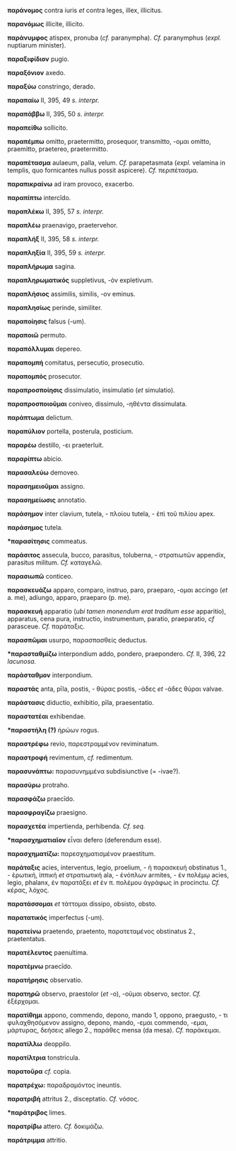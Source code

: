 **παράνομος** contra iuris *et* contra leges, illex, illicitus.

**παρανόμως** illicite, illicito.

**παράνυμφος** atispex, pronuba (*cf.* paranympha). *Cf.* paranymphus
(*expl.* nuptiarum minister).

**παραξιφίδιον** pugio.

**παραξόνιον** axedo.

**παραξύω** constringo, derado.

**παραπαίω** II, 395, 49 *s. interpr.*

**παραπάββω** II, 395, 50 *s. interpr.*

**παραπείθω** sollicito.

**παραπέμπω** omitto, praetermitto, prosequor, transmitto, -ομαι omitto,
praemitto, praetereo, praetermitto.

**παραπέτασμα** aulaeum, palla, velum. *Cf.* parapetasmata (*expl.*
velamina in templis, quo fornicantes nullus possit aspicere). *Cf.*
περιπέτασμα.

**παραπικραίνω** ad iram provoco, exacerbo.

**παραπίπτω** intercĭdo.

**παραπλέκω** II, 395, 57 *s. interpr.*

**παραπλέω** praenavigo, praetervehor.

**παραπλήξ** II, 395, 58 *s. interpr.*

**παραπληξία** II, 395, 59 *s. interpr.*

**παραπλήρωμα** sagina.

**παραπληρωματικός** suppletivus, -όν expletivum.

**παραπλήσιος** assimilis, similis, -ον eminus.

**παραπλησίως** perinde, similiter.

**παραποίησις** falsus (-um).

**παραποιῶ** permuto.

**παραπόλλυμαι** depereo.

**παραπομπή** comitatus, persecutio, prosecutio.

**παραπομπός** prosecutor.

**παραπροσποίησις** dissimulatio, insimulatio (*et* simulatio).

**παραπροσποιοῦμαι** coniveo, dissimulo, -ηθέντα dissimulata.

**παράπτωμα** delictum.

**παραπύλιον** portella, posterula, posticium.

**παραρέω** destillo, -ει praeterluit.

**παραρίπτω** abicio.

**παρασαλεύω** demoveo.

**παρασημειοῦμαι** assigno.

**παρασημείωσις** annotatio.

**παράσημον** inter clavium, tutela, - πλοίου tutela, - ἐπὶ τοῦ πιλίου
apex.

**παράσημος** tutela.

**\*παρασίτησις** commeatus.

**παράσιτος** assecula, bucco, parasitus, toluberna, - στρατιωτῶν
appendix, parasitus militum. *Cf.* καταγελῶ.

**παρασιωπῶ** conticeo.

**παρασκευάζω** apparo, comparo, instruo, paro, praeparo, -ομαι accingo
(*et* a. me), adiungo, apparo, praeparo (p. me).

**παρασκευή** apparatio (*ubi tamen monendum erat traditum esse*
apparitio), apparatus, cena pura, instructio, instrumentum, paratio,
praeparatio, *cf* parasceue. *Cf.* παράταξις.

**παρασπῶμαι** usurpo, παρασπασθείς deductus.

**\*παρασταθμίζω** interpondium addo, pondero, praepondero. *Cf.* II,
396, 22 *lacunosa.*

**παράσταθμον** interpondium.

**παραστάς** anta, pīla, postis, - θύρας postis, -άδες *et* -άδες θύραι
valvae.

**παράστασις** diductio, exhibitio, pīla, praesentatio.

**παραστατέαι** exhibendae.

**\*παραστήλη (?)** ἡρώων rogus.

**παραστρέφω** revio, παρεστραμμένον reviminatum.

**παραστροφή** revimentum, *cf.* redimentum.

**παρασυνάπτω:** παρασυνημμένα subdisiunctive (= -ivae?).

**παρασύρω** protraho.

**παρασφάζω** praecīdo.

**παρασφραγίζω** praesigno.

**παρασχετέα** impertienda, perhibenda. *Cf. seq.*

**\*παρασχηματιαῖον** εἶναι defero (deferendum esse).

**παρασχηματίζω:** παρεσχηματισμένον praestitum.

**παράταξις** acies, interventus, legio, proelium, - ἡ παρασκευή
obstinatus 1., - ἐρωτική, ἱππική *et* στρατιωτική ala, - ἐνόπλων
armites, - ἐν πολέμῳ acies, legio, phalanx, ἐν παρατάξει *et* ἐν π.
πολέμου ἀγράφως in procinctu. *Cf.* κέρας, λόχος.

**παρατάσσομαι** *et* τάττομαι dissipo, obsisto, obsto.

**παρατατικός** imperfectus (-um).

**παρατείνω** praetendo, praetento, παρατεταμένος obstinatus 2.,
praetentatus.

**παρατέλευτος** paenultima.

**παρατέμνω** praecīdo.

**παρατήρησις** observatio.

**παρατηρῶ** observo, praestolor (*et* -o), -οῦμαι observo, sector.
*Cf.* ἐξέρχομαι.

**παρατίθημι** appono, commendo, depono, mando 1, oppono, praegusto, -
τι φυλαχθησόμενον assigno, depono, mando, -εμαι commendo, -εμαι,
μάρτυρας, δεήσεις allego 2., παράθες mensa (da mesa). *Cf.* παράκειμαι.

**παρατίλλω** deoppilo.

**παρατίλτρια** tonstricula.

**παρατοῦρα** *cf.* copia.

**παρατρέχω:** παραδραμόντος ineuntis.

**παρατριβή** attritus 2., disceptatio. *Cf.* νόσος.

**\*παράτριβος** limes.

**παρατρίβω** attero. *Cf.* δοκιμάζω.

**παράτριμμα** attritio.
